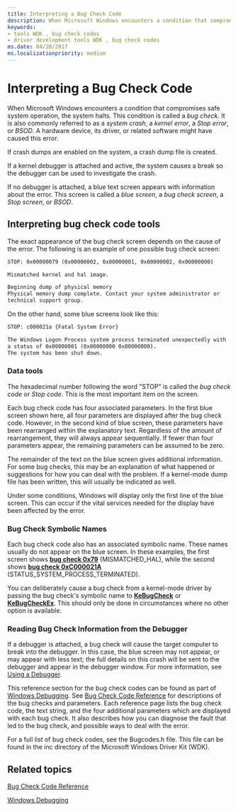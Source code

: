 ```yaml
---
title: Interpreting a Bug Check Code
description: When Microsoft Windows encounters a condition that compromises safe system operation, the system halts.
keywords:
- tools WDK , bug check codes
- driver development tools WDK , bug check codes
ms.date: 04/20/2017
ms.localizationpriority: medium
---
```


# Interpreting a Bug Check Code

When Microsoft Windows encounters a condition that compromises safe system operation, the system halts. This condition is called a *bug check*. It is also commonly referred to as a *system crash*, a *kernel error*, a *Stop error*, or *BSOD*. A hardware device, its driver, or related software might have caused this error.

If crash dumps are enabled on the system, a crash dump file is created.

If a kernel debugger is attached and active, the system causes a break so the debugger can be used to investigate the crash.

If no debugger is attached, a blue text screen appears with information about the error. This screen is called a *blue screen*, a *bug check screen*, a *Stop screen*, or *BSOD*.

## Interpreting bug check code tools

The exact appearance of the bug check screen depends on the cause of the error. The following is an example of one possible bug check screen:

```cmd
STOP: 0x00000079 (0x00000002, 0x00000001, 0x00000002, 0x00000000)

Mismatched kernel and hal image.

Beginning dump of physical memory
Physical memory dump complete. Contact your system administrator or
technical support group.
```

On the other hand, some blue screens look like this:

```cmd
STOP: c000021a {Fatal System Error}

The Windows Logon Process system process terminated unexpectedly with
a status of 0x00000001 (0x00000000 0x00000000).
The system has been shut down.
```

### Data tools

The hexadecimal number following the word "STOP" is called the *bug check code* or *Stop code*. This is the most important item on the screen.

Each bug check code has four associated parameters. In the first blue screen shown here, all four parameters are displayed after the bug check code. However, in the second kind of blue screen, these parameters have been rearranged within the explanatory text. Regardless of the amount of rearrangement, they will always appear sequentially. If fewer than four parameters appear, the remaining parameters can be assumed to be zero.

The remainder of the text on the blue screen gives additional information. For some bug checks, this may be an explanation of what happened or suggestions for how you can deal with the problem. If a kernel-mode dump file has been written, this will usually be indicated as well.

Under some conditions, Windows will display only the first line of the blue screen. This can occur if the vital services needed for the display have been affected by the error.

### Bug Check Symbolic Names

Each bug check code also has an associated symbolic name. These names usually do not appear on the blue screen. In these examples, the first screen shows [**bug check 0x79**](../debugger/bug-check-0x79--mismatched-hal.md) (MISMATCHED\_HAL), while the second shows [**bug check 0xC000021A**](../debugger/bug-check-0xc000021a--winlogin-fatal-error.md) (STATUS\_SYSTEM\_PROCESS\_TERMINATED).

You can deliberately cause a bug check from a kernel-mode driver by passing the bug check's symbolic name to [**KeBugCheck**](/windows-hardware/drivers/ddi/ntddk/nf-ntddk-kebugcheck) or [**KeBugCheckEx**](/windows-hardware/drivers/ddi/wdm/nf-wdm-kebugcheckex). This should only be done in circumstances where no other option is available.

### Reading Bug Check Information from the Debugger

If a debugger is attached, a bug check will cause the target computer to break into the debugger. In this case, the blue screen may not appear, or may appear with less text; the full details on this crash will be sent to the debugger and appear in the debugger window. For more information, see [Using a Debugger](using-a-debugger.md).

This reference section for the bug check codes can be found as part of [Windows Debugging](../debugger/index.md). See [Bug Check Code Reference](../debugger/bug-check-code-reference2.md) for descriptions of the bug checks and parameters. Each reference page lists the bug check code, the text string, and the four additional parameters which are displayed with each bug check. It also describes how you can diagnose the fault that led to the bug check, and possible ways to deal with the error.

For a full list of bug check codes, see the Bugcodes.h file. This file can be found in the inc directory of the Microsoft Windows Driver Kit (WDK).

## Related topics

[Bug Check Code Reference](../debugger/bug-check-code-reference2.md)

[Windows Debugging](../debugger/index.md)
